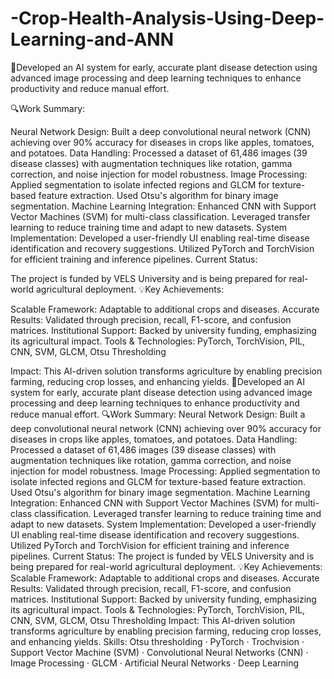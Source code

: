 # -Crop-Health-Analysis-Using-Deep-Learning-and-ANN
🚀Developed an AI system for early, accurate plant disease detection using advanced image processing and deep learning techniques to enhance productivity and reduce manual effort.

🔍Work Summary:

Neural Network Design: Built a deep convolutional neural network (CNN) achieving over 90% accuracy for diseases in crops like apples, tomatoes, and potatoes.
Data Handling: Processed a dataset of 61,486 images (39 disease classes) with augmentation techniques like rotation, gamma correction, and noise injection for model robustness.
Image Processing:
Applied segmentation to isolate infected regions and GLCM for texture-based feature extraction.
Used Otsu's algorithm for binary image segmentation.
Machine Learning Integration:
Enhanced CNN with Support Vector Machines (SVM) for multi-class classification.
Leveraged transfer learning to reduce training time and adapt to new datasets.
System Implementation:
Developed a user-friendly UI enabling real-time disease identification and recovery suggestions.
Utilized PyTorch and TorchVision for efficient training and inference pipelines.
Current Status:

The project is funded by VELS University and is being prepared for real-world agricultural deployment.
💡Key Achievements:

Scalable Framework: Adaptable to additional crops and diseases.
Accurate Results: Validated through precision, recall, F1-score, and confusion matrices.
Institutional Support: Backed by university funding, emphasizing its agricultural impact.
Tools & Technologies: PyTorch, TorchVision, PIL, CNN, SVM, GLCM, Otsu Thresholding

Impact:
This AI-driven solution transforms agriculture by enabling precision farming, reducing crop losses, and enhancing yields.
🚀Developed an AI system for early, accurate plant disease detection using advanced image processing and deep learning techniques to enhance productivity and reduce manual effort. 🔍Work Summary: Neural Network Design: Built a deep convolutional neural network (CNN) achieving over 90% accuracy for diseases in crops like apples, tomatoes, and potatoes. Data Handling: Processed a dataset of 61,486 images (39 disease classes) with augmentation techniques like rotation, gamma correction, and noise injection for model robustness. Image Processing: Applied segmentation to isolate infected regions and GLCM for texture-based feature extraction. Used Otsu's algorithm for binary image segmentation. Machine Learning Integration: Enhanced CNN with Support Vector Machines (SVM) for multi-class classification. Leveraged transfer learning to reduce training time and adapt to new datasets. System Implementation: Developed a user-friendly UI enabling real-time disease identification and recovery suggestions. Utilized PyTorch and TorchVision for efficient training and inference pipelines. Current Status: The project is funded by VELS University and is being prepared for real-world agricultural deployment. 💡Key Achievements: Scalable Framework: Adaptable to additional crops and diseases. Accurate Results: Validated through precision, recall, F1-score, and confusion matrices. Institutional Support: Backed by university funding, emphasizing its agricultural impact. Tools & Technologies: PyTorch, TorchVision, PIL, CNN, SVM, GLCM, Otsu Thresholding Impact: This AI-driven solution transforms agriculture by enabling precision farming, reducing crop losses, and enhancing yields.
Skills: Otsu thresholding · PyTorch · Trochvision · Support Vector Machine (SVM) · Convolutional Neural Networks (CNN) · Image Processing · GLCM · Artificial Neural Networks · Deep Learning
